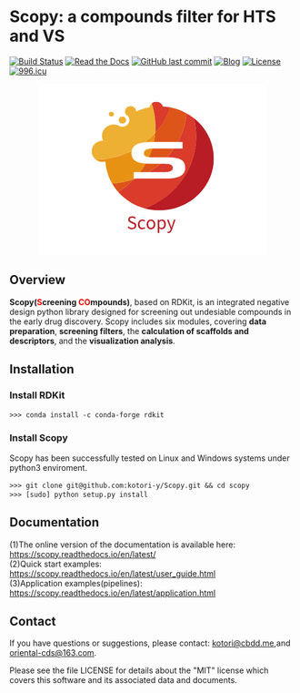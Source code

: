 # Scopy: a compounds filter for HTS and VS

[![Build Status](https://travis-ci.com/kotori-y/Scopy.svg?branch=master)](https://travis-ci.com/kotori-y/Scopy) [![Read the Docs](https://img.shields.io/readthedocs/scopy)](https://scopy.readthedocs.io/en/latest/) [![GitHub last commit](https://img.shields.io/github/last-commit/kotori-y/scopy)](https://github.com/kotori-y/Scopy/commits/master) [![Blog](https://img.shields.io/badge/blog-iamkotori-informational)](https://blog.iamkotori.com/) [![License](https://img.shields.io/github/license/kotori-y/scopy)](https://opensource.org/licenses/MIT) [![996.icu](https://img.shields.io/badge/link-996.icu-red.svg)](https://996.icu)

<div align=center>
    <img src='Scopy.png'>
</div>

## Overview

**Scopy(<font color='red'>S</font>creening <font color='red'>CO</font>mpounds)**, based on RDKit, is an integrated negative design python library designed for screening out undesiable compounds in the early drug discovery. Scopy includes six modules, covering **data preparation**, **screening filters**, the **calculation of scaffolds and descriptors**, and the **visualization analysis**.

## Installation

### Install RDKit

```
>>> conda install -c conda-forge rdkit
```

### Install Scopy

Scopy has been successfully tested on Linux and Windows systems under python3 enviroment.

```
>>> git clone git@github.com:kotori-y/Scopy.git && cd scopy
>>> [sudo] python setup.py install
```

## Documentation

(1)The online version of the documentation is available here: https://scopy.readthedocs.io/en/latest/<br>(2)Quick start examples: https://scopy.readthedocs.io/en/latest/user_guide.html<br>(3)Application examples(pipelines): https://scopy.readthedocs.io/en/latest/application.html

## Contact

If you have questions or suggestions, please contact: kotori@cbdd.me,and oriental-cds@163.com.

Please see the file LICENSE for details about the "MIT" license which covers this software and its associated data and documents.
